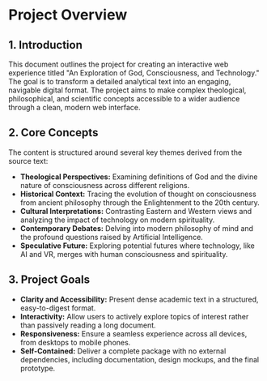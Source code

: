 # Project Overview

## 1. Introduction

This document outlines the project for creating an interactive web experience titled "An Exploration of God, Consciousness, and Technology." The goal is to transform a detailed analytical text into an engaging, navigable digital format. The project aims to make complex theological, philosophical, and scientific concepts accessible to a wider audience through a clean, modern web interface.

## 2. Core Concepts

The content is structured around several key themes derived from the source text:

- **Theological Perspectives:** Examining definitions of God and the divine nature of consciousness across different religions.
- **Historical Context:** Tracing the evolution of thought on consciousness from ancient philosophy through the Enlightenment to the 20th century.
- **Cultural Interpretations:** Contrasting Eastern and Western views and analyzing the impact of technology on modern spirituality.
- **Contemporary Debates:** Delving into modern philosophy of mind and the profound questions raised by Artificial Intelligence.
- **Speculative Future:** Exploring potential futures where technology, like AI and VR, merges with human consciousness and spirituality.

## 3. Project Goals

- **Clarity and Accessibility:** Present dense academic text in a structured, easy-to-digest format.
- **Interactivity:** Allow users to actively explore topics of interest rather than passively reading a long document.
- **Responsiveness:** Ensure a seamless experience across all devices, from desktops to mobile phones.
- **Self-Contained:** Deliver a complete package with no external dependencies, including documentation, design mockups, and the final prototype.
